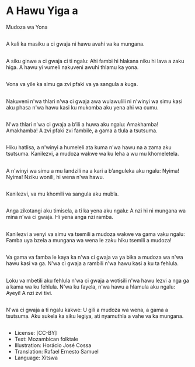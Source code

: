 # A Hawu Yiga a
Mudoza wa Yona

##
A kali ka masiku a ci
gwaja ni hawu avahi va
ka mungana.


##
A siku ginwe a ci gwaja
ci ti ngalu:
Ahi fambi hi hlakana
niku hi lava a zaku higa.
A hawu yi vumeli
nakuveni awuhi thlamu
ka yona.


##
Vona va yile ka simu ga
zvi pfaki va ya sangula
a kuga.


##
Nakuveni n'wa thlari
n'wa ci gwaja awa
wulawulili ni n'winyi wa
simu kasi aku phasa
n'wa hawu kasi ku
mukomba aku yena ahi
wa cumu.


##
N'wa thlari n'wa ci
gwaja a b’ili a huwa aku
ngalu: Amakhamba!
Amakhamba! A zvi
pfaki zvi fambile,
a gama a tlula a
tsutsuma.


##
Hiku hatlisa, a n'winyi a
humeleli ata kuma n'wa
hawu na a zama aku
tsutsuma.
Kanilezvi, a mudoza
wakwe wa ku leha a wu
mu khomeletela.


##
A n'winyi wa simu a mu
landzili na a kari a
b’anguleka aku ngalu:
Nyima! Nyima! Nziku
wonili, hi wena n'wa
hawu.


##
Kanilezvi, va mu khomili
va sangula aku mub’a.


##
Anga zikotangi aku
timisela, a ti ka yena
aku ngalu:
A nzi hi ni mungana wa
mina n'wa ci gwaja. Hi
yena anga nzi ramba.


##
Kanilezvi a venyi va
simu va tsemili a
mudoza wakwe va
gama vaku ngalu:
Famba uya bzela a
mungana wa wena le
zaku hiku tsemili a
mudoza!

##
Va gama va famba le
kaya ka n'wa ci gwaja
va ya bika a mudoza wa
n'wa hawu kasi va
ga. N'wa ci gwaja a
rambili n'wa hawu kasi
a ku ta fehlula.


##
Loku va mbetili aku
fehlula n'wa ci gwaja a
wotisili n'wa hawu lezvi
a nga ga a kama
wa ku fehlula. N'wa ku
fayela, n'wa hawu a
hlamula aku ngalu:
Ayeyi! A nzi zvi tivi.


##
N'wa ci gwaja a ti ngalu
kakwe:
U gili a mudoza wa
wena,
a gama a tsutsuma.
Aku sukela ka siku
legiya, ati nyamuthla a
vahe va ka mungana.

##
* License: [CC-BY]
* Text: Mozambican folktale
* Illustration: Horácio José Cossa
* Translation: Rafael Ernesto Samuel
* Language: Xitswa

